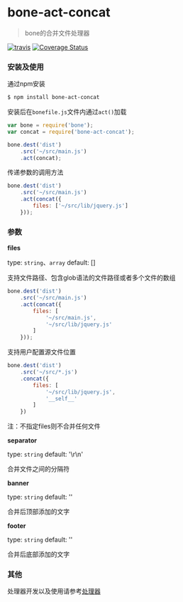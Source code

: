 # bone-act-concat
> bone的合并文件处理器

[![travis](https://api.travis-ci.org/wyicwx/bone-act-concat.png)](https://travis-ci.org/wyicwx/bone-act-concat) [![Coverage Status](https://coveralls.io/repos/wyicwx/bone-act-concat/badge.png?branch=master)](https://coveralls.io/r/wyicwx/bone-act-concat?branch=master)

### 安装及使用

通过npm安装

```sh
$ npm install bone-act-concat 
```

安装后在`bonefile.js`文件内通过`act()`加载

```js
var bone = require('bone');
var concat = require('bone-act-concat');

bone.dest('dist')
	.src('~/src/main.js')
	.act(concat);
```

传递参数的调用方法

```js
bone.dest('dist')
	.src('~/src/main.js')
	.act(concat({
		files: ['~/src/lib/jquery.js']
	}));
```

### 参数

**files**

type: `string`、`array`  default: []

支持文件路径、包含glob语法的文件路径或者多个文件的数组

```js
bone.dest('dist')
	.src('~/src/main.js')
	.act(concat({
		files: [
			'~/src/main.js',
			'~/src/lib/jquery.js'
		]
	}));
```
支持用户配置源文件位置
```js
bone.dest('dist')
    .src('~/src/*.js')
    .concat({
        files: [
            '~/src/lib/jquery.js',
            '__self__'
        ]
    })
```

注：不指定files则不合并任何文件

**separator**

type: `string`  default: '\r\n'

合并文件之间的分隔符

**banner**

type: `string`  default: ''

合并后顶部添加的文字

**footer**

type: `string`  default: ''

合并后底部添加的文字

### 其他

处理器开发以及使用请参考[处理器](https://github.com/wyicwx/bone/blob/master/docs/plugin.md)
